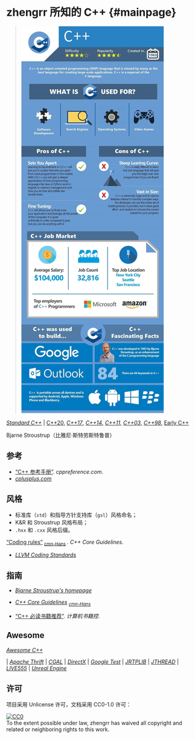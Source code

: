 # zhengrr 所知的 C++                                                 {#mainpage}

> [![Should You Learn Python, C, or Ruby to Be a Top Coder?](./README-IMG.jpg)](https://byrslf.co/188a5bdc9f54 "Should You Learn Python, C, or Ruby to Be a Top Coder?")

[*Standard C++*](https://isocpp.org)
| [C++20](# "2020"),
  [*C++17*](https://iso.org/standard/68564.html "ISO/IEC 14882:2017"),
  [*C++14*](https://iso.org/standard/64029.html "ISO/IEC 14882:2014"),
  [*C++11*](https://iso.org/standard/50372.html "ISO/IEC 14882:2011"),
  [*C++03*](https://iso.org/standard/38110.html "ISO/IEC 14882:2003"),
  [*C++98*](https://iso.org/standard/25845.html "ISO/IEC 14882:1998"),
  [Early C++](# "1983")

Bjarne Stroustrup（比雅尼·斯特劳斯特鲁普）

## 参考

*   [“C++ 参考手册”](https://zh.cppreference.com/w/cpp). *cppreference.com*.
*   [*cplusplus.com*](http://cplusplus.com)

## 风格

*   标准库（`std`）和指导方针支持库（`gsl`）风格命名；
*   K&R 和 Stroustrup 风格布局；
*   `.hxx` 和 `.cxx` 风格后缀。

[“Coding rules”](https://isocpp.github.io/CppCoreGuidelines/CppCoreGuidelines#SS-rules) <sub>
    [cmn-Hans](https://github.com/lynnboy/CppCoreGuidelines-zh-CN/blob/master/CppCoreGuidelines-zh-CN.md#SS-rules) </sub>.
    *C++ Core Guidelines*.
*   [*LLVM Coding Standards*](https://llvm.org/docs/CodingStandards.html)

## 指南

*   [*Bjarne Stroustrup's homepage*](http://stroustrup.com/)
*   [*C++ Core Guidelines*](https://isocpp.github.io/CppCoreGuidelines/) <sub>
        [*cmn-Hans*](https://github.com/lynnboy/CppCoreGuidelines-zh-CN) </sub>

*   [“C++ 必读书籍推荐”](http://bestcbooks.com/recommended-cpp-books/). *计算机书籍控*.

## Awesome

[*Awesome C++*](https://fffaraz.github.io/awesome-cpp/)

| [*Apache Thrift*](https://thrift.apache.org/)
| [*CGAL*](https://cgal.org/)
| [*DirectX*](https://docs.microsoft.com/windows/desktop/directx)
| [*Google Test*](https://github.com/google/googletest)
| [*JRTPLIB*](https://research.edm.uhasselt.be/jori/page/CS/Jrtplib.html)
| [*JTHREAD*](https://research.edm.uhasselt.be/jori/page/CS/Jthread.html)
| [*LIVE555*](http://live555.com/)
| [*Unreal Engine*](https://unrealengine.com/)

## 许可

项目采用 Unlicense 许可，文档采用 CC0-1.0 许可：

<p xmlns:dct="https://purl.org/dc/terms/">
  <a rel="license"
     href="https://creativecommons.org/publicdomain/zero/1.0/">
    <img src="https://licensebuttons.net/p/zero/1.0/88x31.png" style="border-style: none;" alt="CC0" />
  </a>
  <br />
  To the extent possible under law,
  <span resource="[_:publisher]" rel="dct:publisher">
    <span property="dct:title">zhengrr</span></span>
  has waived all copyright and related or neighboring rights to this work.
</p>
